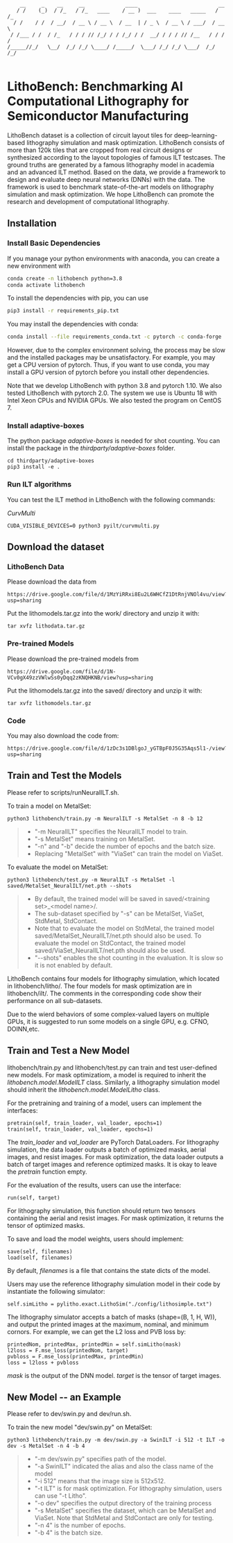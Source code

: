 ```text
    __     _    __     __             ____                          __  
   / /    (_)  / /_   / /_   ____    / __ )  ___    ____   _____   / /_ 
  / /    / /  / __/  / __ \ / __ \  / __  | / _ \  / __ \ / ___/  / __ \
 / /___ / /  / /_   / / / // /_/ / / /_/ / /  __/ / / / // /__   / / / /
/_____//_/   \__/  /_/ /_/ \____/ /_____/  \___/ /_/ /_/ \___/  /_/ /_/ 
                                                                        
```

# LithoBench: Benchmarking AI Computational Lithography for Semiconductor Manufacturing 

LithoBench dataset is a collection of circuit layout tiles for deep-learning-based lithography simulation and mask optimization. 
LithoBench consists of more than 120k tiles that are cropped from real circuit designs or synthesized according to the layout topologies of famous ILT testcases. 
The ground truths are generated by a famous lithography model in academia and an advanced ILT method. 
Based on the data, we provide a framework to design and evaluate deep neural networks (DNNs) with the data. 
The framework is used to benchmark state-of-the-art models on lithography simulation and mask optimization. 
We hope LithoBench can promote the research and development of computational lithography. 

## Installation

### Install Basic Dependencies

If you manage your python environments with anaconda, you can create a new environment with
```bash
conda create -n lithobench python=3.8
conda activate lithobench
```
To install the dependencies with pip, you can use
```bash
pip3 install -r requirements_pip.txt
```

You may install the dependencies with conda:
```bash
conda install --file requirements_conda.txt -c pytorch -c conda-forge
```
However, due to the complex environment solving, the process may be slow and the installed packages may be unsatisfactory. 
For example, you may get a CPU version of pytorch. 
Thus, if you want to use conda, you may install a GPU version of pytorch before you install other dependencies. 

Note that we develop LithoBench with python 3.8 and pytorch 1.10. 
We also tested LithoBench with pytorch 2.0. 
The system we use is Ubuntu 18 with Intel Xeon CPUs and NVIDIA GPUs. We also tested the program on CentOS 7. 

### Install adaptive-boxes

The python package *adaptive-boxes* is needed for shot counting. 
You can install the package in the *thirdparty/adaptive-boxes* folder. 
```
cd thirdparty/adaptive-boxes
pip3 install -e .
```

### Run ILT algorithms

You can test the ILT method in LithoBench with the following commands: 

*CurvMulti*
```
CUDA_VISIBLE_DEVICES=0 python3 pyilt/curvmulti.py
```

## Download the dataset

### LithoBench Data

Please download the data from

```
https://drive.google.com/file/d/1MzYiRRxi8Eu2L6WHCfZ1DtRnjVNOl4vu/view?usp=sharing
```

Put the lithomodels.tar.gz into the work/ directory and unzip it with: 

```
tar xvfz lithodata.tar.gz
```

### Pre-trained Models

Please download the pre-trained models from

```
https://drive.google.com/file/d/1N-VCv0gX49zzVWlwSs0yDqq2zKNQHKNB/view?usp=sharing
```

Put the lithomodels.tar.gz into the saved/ directory and unzip it with: 

```
tar xvfz lithomodels.tar.gz
```

### Code

You may also download the code from: 
```
https://drive.google.com/file/d/1zDc3s1DBlgoJ_yGTBpF0J5G35Aqs5l1-/view?usp=sharing
```

## Train and Test the Models

Please refer to scripts/runNeuralILT.sh. 

To train a model on MetalSet: 

```
python3 lithobench/train.py -m NeuralILT -s MetalSet -n 8 -b 12
```

>* "-m NeuralILT" specifies the NeuralILT model to train. 
>* "-s MetalSet" means training on MetalSet.
>* "-n" and "-b" decide the number of epochs and the batch size. 
>* Replacing "MetalSet" with "ViaSet" can train the model on ViaSet. 


To evaluate the model on MetalSet: 

```
python3 lithobench/test.py -m NeuralILT -s MetalSet -l saved/MetalSet_NeuralILT/net.pth --shots
```

>* By default, the trained model will be saved in saved/\<training set\>_\<model name\>/.
>* The sub-dataset specified by "-s" can be MetalSet, ViaSet, StdMetal, StdContact. 
>* Note that to evaluate the model on StdMetal, the trained model saved/MetalSet_NeuralILT/net.pth should also be used. To evaluate the model on StdContact, the trained model saved/ViaSet_NeuralILT/net.pth should also be used.
>* "--shots" enables the shot counting in the evaluation. It is slow so it is not enabled by default. 

LithoBench contains four models for lithography simulation, which located in lithobench/litho/. 
The four models for mask optimization are in lithobench/ilt/. 
The comments in the corresponding code show their performance on all sub-datasets. 

Due to the wierd behaviors of some complex-valued layers on multiple GPUs, it is suggested to run some models on a single GPU, e.g. CFNO, DOINN,etc. 

## Train and Test a New Model

lithobench/train.py and lithobench/test.py can train and test user-defined new models. 
For mask optimizatiom, a model is required to inherit the *lithobench.model.ModelILT* class. 
Similarly, a lithography simulation model should inherit the *lithobench.model.ModelLitho* class. 

For the pretraining and training of a model, users can implement the interfaces: 
```
pretrain(self, train_loader, val_loader, epochs=1)
train(self, train_loader, val_loader, epochs=1)
```
The *train_loader* and *val_loader* are PyTorch DataLoaders. 
For lithography simulation, the data loader outputs a batch of optimized masks, aerial images, and resist images. 
For mask optimization, the data loader outputs a batch of target images and reference optimized masks. 
It is okay to leave the *pretrain* function empty. 

For the evaluation of the results, users can use the interface: 
```
run(self, target)
```
For lithography simulation, this function should return two tensors containing the aerial and resist images. 
For mask optimization, it returns the tensor of optimized masks. 

To save and load the model weights, users should implement: 
```
save(self, filenames)
load(self, filenames)
```
By default, *filenames* is a file that contains the state dicts of the model. 

Users may use the reference lithography simulation model in their code by instantiate the following simulator: 
```
self.simLitho = pylitho.exact.LithoSim("./config/lithosimple.txt")
```
The lithography simulator accepts a batch of masks (shape=(B, 1, H, W)), and output the printed images at the maximum, nominal, and minimum cornors. 
For example, we can get the L2 loss and PVB loss by: 
```
printedNom, printedMax, printedMin = self.simLitho(mask)
l2loss = F.mse_loss(printedNom, target)
pvbloss = F.mse_loss(printedMax, printedMin)
loss = l2loss + pvbloss
```
*mask* is the output of the DNN model. *target* is the tensor of target images. 

## New Model -- an Example

Please refer to dev/swin.py and dev/run.sh. 

To train the new model "dev/swin.py" on MetalSet: 

```
python3 lithobench/train.py -m dev/swin.py -a SwinILT -i 512 -t ILT -o dev -s MetalSet -n 4 -b 4
```

>* "-m dev/swin.py" specifies path of the model. 
>* "-a SwinILT" indicated the alias and also the class name of the model
>* "-i 512" means that the image size is 512x512. 
>* "-t ILT" is for mask optimization. For lithography simulation, users can use "-t Litho". 
>* "-o dev" specifies the output directory of the training process
>* "-s MetalSet" specifies the dataset, which can be MetalSet and ViaSet. Note that StdMetal and StdContact are only for testing. 
>* "-n 4" is the number of epochs. 
>* "-b 4" is the batch size. 

